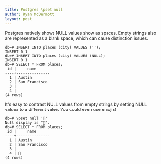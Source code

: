 ```yaml
---
title: Postgres \pset null
author: Ryan McDermott
layout: post
---
```

Postgres natively shows NULL values show as spaces. Empty strings also are represented as a blank space, which can cause distinction issues.

```
db=# INSERT INTO places (city) VALUES ('');
INSERT 0 1
db=# INSERT INTO places (city) VALUES (NULL);
INSERT 0 1
db=# SELECT * FROM places;
 id |     name
----+---------------
  1 | Austin
  2 | San Francisco
  3 |
  4 |
(4 rows)
```

It's easy to contrast NULL values from empty strings by setting NULL values to a different value. You could even use emojis!

```
db=# \pset null '💩'
Null display is "💩".
db=# SELECT * FROM places;
 id |     name
----+---------------
  1 | Austin
  2 | San Francisco
  3 |
  4 | 💩
(4 rows)
```
